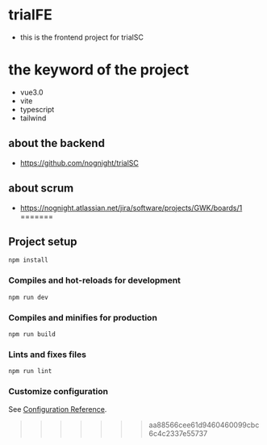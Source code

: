 # trialFE
- this is the frontend project for trialSC

# the keyword of the project
- vue3.0
- vite
- typescript
- tailwind


## about the backend
- https://github.com/nognight/trialSC

## about scrum
- https://nognight.atlassian.net/jira/software/projects/GWK/boards/1
=======

## Project setup
```
npm install
```

### Compiles and hot-reloads for development
```
npm run dev
```

### Compiles and minifies for production
```
npm run build
```

### Lints and fixes files
```
npm run lint
```

### Customize configuration
See [Configuration Reference](https://cli.vuejs.org/config/).

>>>>>>> aa88566cee61d9460460099cbc6c4c2337e55737
